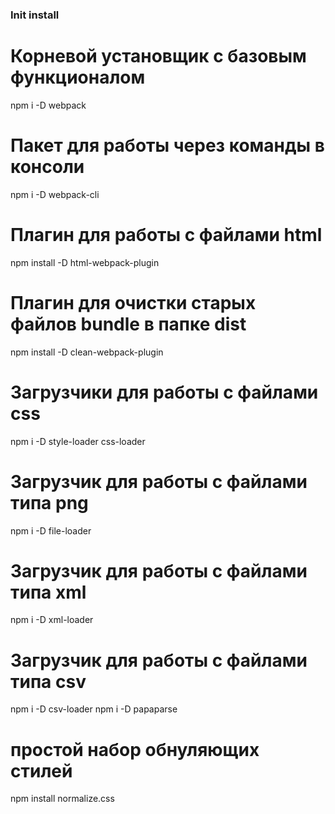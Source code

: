 ### Init install

# Корневой установщик с базовым функционалом
npm i -D webpack

# Пакет для работы через команды в консоли
npm i -D webpack-cli

# Плагин для работы с файлами html
npm install -D html-webpack-plugin
# Плагин для очистки старых файлов bundle в папке dist
npm install -D clean-webpack-plugin


# Загрузчики для работы с файлами css
npm i -D style-loader css-loader
# Загрузчик для работы с файлами типа png
npm i -D file-loader
# Загрузчик для работы с файлами типа xml
npm i -D xml-loader
# Загрузчик для работы с файлами типа csv
npm i -D csv-loader
npm i -D papaparse


# простой набор обнуляющих стилей 
npm install normalize.css